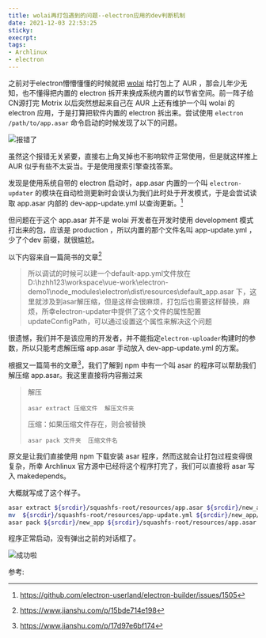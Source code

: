 ```yaml
---
title: wolai再打包遇到的问题--electron应用的dev判断机制
date: 2021-12-03 22:53:25
sticky:
execrpt:
tags:
- Archlinux
- electron
---
```


之前对于electron懵懵懂懂的时候就把 [wolai](https://www.wolai.com/) 给打包上了 AUR ，那会儿年少无知，也不懂得把内置的 electron 拆开来换成系统内置的以节省空间。前一阵子给CN源打完 Motrix 以后突然想起来自己在 AUR 上还有维护一个叫 wolai 的electron 应用，于是打算把软件内置的 electron 拆出来。尝试使用 `electron /path/to/app.asar` 命令启动的时候发现了以下的问题。

![报错了](https://res.cloudinary.com/zhullyb/image/upload/v1/2021/12/03/afa955a19217a3c8042a77c2f884ef39.png)

虽然这个报错无关紧要，直接右上角叉掉也不影响软件正常使用，但是就这样推上 AUR 似乎有些不太妥当。于是使用搜索引擎查找答案。

发现是使用系统自带的 electron 启动时，app.asar 内置的一个叫 `electron-updater` 的模块在自动检测更新时会误认为我们此时处于开发模式，于是会尝试读取 app.asar 内部的 dev-app-update.yml 以查询更新。[^1]

但问题在于这个 app.asar 并不是 wolai 开发者在开发时使用 development 模式打出来的包，应该是 production ，所以内置的那个文件名叫 app-update.yml ，少了个dev 前缀，就很尴尬。

以下内容来自一篇简书的文章[^2]

> 所以调试的时候可以建一个default-app.yml文件放在D:\hzhh123\workspace\vue-work\electron-demo1\node_modules\electron\dist\resources\default_app.asar 下，这里就涉及到asar解压缩，但是这样会很麻烦，打包后也需要这样替换，麻烦，所幸electron-updater中提供了这个文件的属性配置updateConfigPath，可以通过设置这个属性来解决这个问题

很遗憾，我们并不是该应用的开发者，并不能指定`electron-uploader`构建时的参数，所以只能考虑解压缩 app.asar 手动放入 dev-app-update.yml 的方案。

根据又一篇简书的文章[^3]，我们了解到 npm 中有一个叫 asar 的程序可以帮助我们解压缩 app.asar。我这里直接将内容搬过来

> 解压
>
> ```undefined
> asar extract 压缩文件  解压文件夹
> ```
>
> 压缩：如果压缩文件存在，则会被替换
>
> ```undefined
> asar pack 文件夹  压缩文件名
> ```

原文是让我们直接使用 npm 下载安装 asar 程序，然而这就会让打包过程变得很复杂，所幸 Archlinux 官方源中已经将这个程序打完了，我们可以直接将 asar 写入 makedepends。

大概就写成了这个样子。

```bash
asar extract ${srcdir}/squashfs-root/resources/app.asar ${srcdir}/new_app
mv  ${srcdir}/squashfs-root/resources/app-update.yml ${srcdir}/new_app/dev-app-update.yml
asar pack ${srcdir}/new_app ${srcdir}/squashfs-root/resources/app.asar
```

程序正常启动，没有弹出之前的对话框了。

![成功啦](https://res.cloudinary.com/zhullyb/image/upload/v1/2021/12/03/674d325f84e4dbc7862df57a121dfd1a.png)

参考: 

[^1]: https://github.com/electron-userland/electron-builder/issues/1505
[^2]: https://www.jianshu.com/p/15bde714e198
[^3]: https://www.jianshu.com/p/17d97e6bf174

